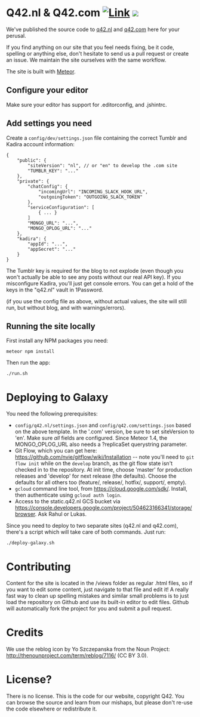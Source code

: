# Q42.nl & Q42.com [![Link](https://img.shields.io/website-up-down-green-red/https/www.q42.com.svg?maxAge=2592000)](https://www.q42.com) ![](https://img.shields.io/badge/nerds-happy-brightgreen.svg)

We've published the source code to [q42.nl](https://q42.nl) and
[q42.com](https://q42.com) here for your perusal.

If you find anything on our site that you feel needs fixing, be it code,
spelling or anything else, don't hesitate to send us a pull request or create
an issue. We maintain the site ourselves with the same workflow.

The site is built with [Meteor](http://meteor.com).

## Configure your editor

Make sure your editor has support for .editorconfig, and .jshintrc.

## Add settings you need

Create a `config/dev/settings.json` file containing the correct Tumblr and
Kadira account information:

```
{
	"public": {
		"siteVersion": "nl", // or "en" to develop the .com site
		"TUMBLR_KEY": "..."
	},
	"private": {
		"chatConfig": {
			"incomingUrl": "INCOMING_SLACK_HOOK_URL",
			"outgoingToken": "OUTGOING_SLACK_TOKEN"
		},
		"serviceConfiguration": [
			{ ... }
		]
		"MONGO_URL": "...",
		"MONGO_OPLOG_URL": "..."
	},
	"kadira": {
		"appId": "...",
		"appSecret": "..."
	}
}
```

The Tumblr key is required for the blog to not explode (even though you won't
actually be able to see any posts without our real API key). If you misconfigure
Kadira, you'll just get console errors. You can get a hold of the keys in the
"q42.nl" vault in 1Password.

(if you use the config file as above, without actual values, the site will still
	run, but without blog, and with warnings/errors).

## Running the site locally

First install any NPM packages you need:

	meteor npm install

Then run the app:

	./run.sh

# Deploying to Galaxy

You need the following prerequisites:

 - `config/q42.nl/settings.json` and `config/q42.com/settings.json` based on the
   above template. In the '.com' version, be sure to set siteVersion to 'en'.
	 Make sure _all_ fields are configured. Since Meteor 1.4, the MONGO_OPLOG_URL
	 also needs a ?replicaSet querystring parameter.
 - Git Flow, which you can get here:
	 https://github.com/nvie/gitflow/wiki/Installation -- note you'll need to
	 `git flow init` while on the `develop` branch, as the git flow state isn't
	 checked in to the repository. At init time, choose 'master' for production
	 releases and 'develop' for next release (the defaults). Choose the defaults
	 for all others too (feature/, release/, hotfix/, support/, empty).
 - `gcloud` command line tool, from https://cloud.google.com/sdk/. Install,
 	 then authenticate using `gcloud auth login`.
 - Access to the static.q42.nl GCS bucket via
   https://console.developers.google.com/project/504623166341/storage/browser.
   Ask Rahul or Lukas.

Since you need to deploy to two separate sites (q42.nl and q42.com), there's a
script which will take care of both commands. Just run:

	./deploy-galaxy.sh

# Contributing

Content for the site is located in the /views folder as regular .html files, so
if you want to edit some content, just navigate to that file and edit it! A
really fast way to clean up spelling mistakes and similar small problems is to
just load the repository on Github and use its built-in editor to edit files.
Github will automatically fork the project for you and submit a pull request.

# Credits

We use the reblog icon by Yo Szczepanska from the Noun Project:
http://thenounproject.com/term/reblog/7116/ (CC BY 3.0).

# License?

There is no license. This is the code for our website, copyright Q42. You can
browse the source and learn from our mishaps,
but please don't re-use the code elsewhere or redistribute it.
